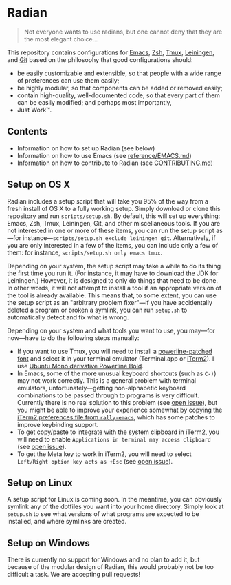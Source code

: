 # Radian

> Not everyone wants to use radians, but one cannot deny that they are the most elegant choice...

This repository contains configurations for [Emacs](https://www.gnu.org/software/emacs/), [Zsh](http://zsh.sourceforge.net/), [Tmux](https://tmux.github.io/), [Leiningen](http://leiningen.org/), and [Git](https://git-scm.com/) based on the philosophy that good configurations should:

- be easily customizable and extensible, so that people with a wide range of preferences can use them easily;
- be highly modular, so that components can be added or removed easily;
- contain high-quality, well-documented code, so that every part of them can be easily modified; and perhaps most importantly,
- Just Work&trade;.

## Contents

- Information on how to set up Radian (see below)
- Information on how to use Emacs (see [reference/EMACS.md](reference/EMACS.md))
- Information on how to contribute to Radian (see [CONTRIBUTING.md](CONTRIBUTING.md))

## Setup on OS X

Radian includes a setup script that will take you 95% of the way from a fresh install of OS X to a fully working setup. Simply download or clone this repository and run `scripts/setup.sh`. By default, this will set up everything: Emacs, Zsh, Tmux, Leiningen, Git, and other miscellaneous tools. If you are not interested in one or more of these items, you can run the setup script as—for instance—`scripts/setup.sh exclude leiningen git`. Alternatively, if you are only interested in a few of the items, you can include only a few of them: for instance, `scripts/setup.sh only emacs tmux`.

Depending on your system, the setup script may take a while to do its thing the first time you run it. (For instance, it may have to download the JDK for Leiningen.) However, it is designed to only do things that need to be done. In other words, it will not attempt to install a tool if an appropriate version of the tool is already available. This means that, to some extent, you can use the setup script as an "arbitrary problem fixer"—if you have accidentally deleted a program or broken a symlink, you can run `setup.sh` to automatically detect and fix what is wrong.

Depending on your system and what tools you want to use, you may—for now—have to do the following steps manually:

- If you want to use Tmux, you will need to install a [powerline-patched font](https://github.com/powerline/fonts) and select it in your terminal emulator (Terminal.app or [iTerm2](https://www.iterm2.com/)). I use [Ubuntu Mono derivative Powerline Bold](https://github.com/powerline/fonts/tree/master/UbuntuMono).
- In Emacs, some of the more unusual keyboard shortcuts (such as `C-)`) may not work correctly. This is a general problem with terminal emulators, unfortunately—getting non-alphabetic keyboard combinations to be passed through to programs is very difficult. Currently there is no real solution to this problem (see [open issue](https://github.com/raxod502/dotfiles/issues/101)), but you might be able to improve your experience somewhat by copying the [iTerm2 preferences file from `rally-emacs`](https://github.com/RallySoftware/rally-emacs/blob/53a7448fb70b1c1b184e78145b0781a19b65300a/pristine/com.googlecode.iterm2.plist), which has some patches to improve keybinding support.
- To get copy/paste to integrate with the system clipboard in iTerm2, you will need to enable `Applications in terminal may access clipboard` (see [open issue](https://github.com/raxod502/dotfiles/issues/113)).
- To get the Meta key to work in iTerm2, you will need to select `Left/Right option key acts as +Esc` (see [open issue](https://github.com/raxod502/dotfiles/issues/113)).

## Setup on Linux

A setup script for Linux is coming soon. In the meantime, you can obviously symlink any of the dotfiles you want into your home directory. Simply look at `setup.sh` to see what versions of what programs are expected to be installed, and where symlinks are created.

## Setup on Windows

There is currently no support for Windows and no plan to add it, but because of the modular design of Radian, this would probably not be too difficult a task. We are accepting pull requests!
